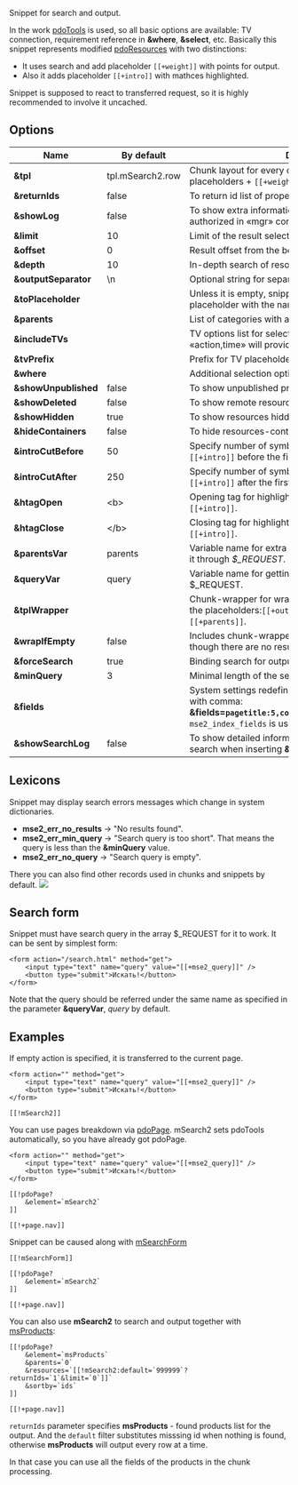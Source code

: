Snippet for search and output. 

In the work [pdoTools][1] is used, so all basic options are available: TV connection, requirement reference in **&where**, **&select**, etc.
Basically this snippet represents modified [pdoResources][2] with two distinctions:

* It uses search and add placeholder `[[+weight]]` with points for output. 
* Also it adds placeholder `[[+intro]]` with mathces highlighted. 

Snippet is supposed to react to transferred request, so it is highly recommended to involve it uncaсhed. 

## Options

Name			    | By default			| Description
--------------------|-----------------------|--------------------------------------------------------
**&tpl**			| tpl.mSearch2.row		| Chunk layout for every outcome. Usual resource placeholders + `[[+weight]]` and `[[+intro]]`.
**&returnIds**		| false					| To return id list of proper pages with a comma. 
**&showLog**		| false					| To show extra information on snippet work. For the authorized in «mgr» context only. 
**&limit**			| 10					| Limit of the result selection. 
**&offset**			| 0						| Result offset from the beginning of selection. 
**&depth**			| 10					| In-depth search of resources for every parent. 
**&outputSeparator**| \n					| Optional string for separating results of work. 
**&toPlaceholder**	|  						| Unless it is empty, snippet will keep all data in placeholder with the name instead of displaying. 
**&parents**		|  						| List of categories with a comma for the output restriction. 
**&includeTVs**		|  						| TV options list for selection with a comma. For example: «action,time» will provide `[[+action]]` and `[[+time]]`.
**&tvPrefix**		|  						| Prefix for TV placeholders, for example «tv.».
**&where**			|  						| Additional selection options coded in JSON.
**&showUnpublished**| false					| To show unpublished products. 
**&showDeleted**	| false					| To show remote resources. 
**&showHidden**		| true					| To show resources hidden in menu. 
**&hideContainers**	| false					| To hide resources-containers. 
**&introCutBefore**	| 50					| Specify number of symbols for the output in placeholder `[[+intro]]` before the first coincidence in the text. 
**&introCutAfter**	| 250					| Specify number of symbols for the output in placeholder `[[+intro]]` after the first coincidence in the text. 
**&htagOpen**		| &lt;b&gt;				| Opening tag for highlighting of the found results in `[[+intro]]`.
**&htagClose**		| &lt;/b&gt;			| Closing tag for highlighting of the found results in `[[+intro]]`.
**&parentsVar**		| parents				| Variable name for extra filtration on parents. You can send it through *$_REQUEST*.
**&queryVar**		| query					| Variable name for getting search request from $_REQUEST.
**&tplWrapper**		|  						| Chunk-wrapper for wrapping all the results. Recognizes the placeholders:`[[+output]]`, `[[+total]]`, `[[+query]]` and `[[+parents]]`.
**&wrapIfEmpty**	| false					| Includes chunk-wrapper output **&tplWrapper** even though there are no results. 
**&forceSearch**	| true					| Binding search for output. If there is no one - no output. 
**&minQuery**		| 3						| Minimal length of the search query. 
**&fields**			| 						| System settings redefinition of weight for indexed fields with comma: **&fields=`pagetitle:5,content:3,comment:1,tv_mytvname:2`**. `mse2_index_fields` is used by default. 
**&showSearchLog**	| false					| To show detailed information on given points of resource search when inserting **&showLog**.

## Lexicons
Snippet may display search errors messages which change in system dictionaries. 

* **mse2_err_no_results** &rarr; "No results found".
* **mse2_err_min_query** &rarr; "Search query is too short". That means the query is less than the **&minQuery** value. 
* **mse2_err_no_query** &rarr; "Search query is empty".

There you can also find other records used in chunks and snippets by default. 
[![](https://file.modx.pro/files/2/e/b/2eb17463d4da9ddaa25bb0f80f197d8cs.jpg)](https://file.modx.pro/files/2/e/b/2eb17463d4da9ddaa25bb0f80f197d8c.png)

## Search form
Snippet must have search query in the array $_REQUEST for it to work. It can be sent by simplest form:
```
<form action="/search.html" method="get">
	<input type="text" name="query" value="[[+mse2_query]]" />
	<button type="submit">Искать!</button>
</form>
```

Note that the query should be referred under the same name as specified in the parameter **&queryVar**, *query* by default.

## Examples
If empty action is specified, it is transferred to the current page. 
```
<form action="" method="get">
	<input type="text" name="query" value="[[+mse2_query]]" />
	<button type="submit">Искать!</button>
</form>

[[!mSearch2]]
```

You can use pages breakdown via [pdoPage][3]. mSearch2 sets pdoTools automatically, so you have already got pdoPage. 
```
<form action="" method="get">
	<input type="text" name="query" value="[[+mse2_query]]" />
	<button type="submit">Искать!</button>
</form>

[[!pdoPage?
	&element=`mSearch2`
]]

[[!+page.nav]]
```

Snippet can be caused along with [mSearchForm][4]
```
[[!mSearchForm]]

[[!pdoPage?
	&element=`mSearch2`
]]

[[!+page.nav]]
```


You can also use **mSearch2** to search and output together with [msProducts][5]:
```
[[!pdoPage?
	&element=`msProducts`
	&parents=`0`
	&resources=`[[!mSearch2:default=`999999`?returnIds=`1`&limit=`0`]]`
	&sortby=`ids`
]]

[[!+page.nav]]
```
`returnIds` parameter specifies **msProducts** - found products list for the output. 
And the `default` filter substitutes misssing id when nothing is found, otherwise **msProducts** will output every row at a time. 

In that case you can use all the fields of the products in the chunk processing. 

[1]: /en/01_Components/01_pdoTools
[2]: /en/01_Components/01_pdoTools/01_Snippets/01_pdoResources.md
[3]: /en/01_Components/01_pdoTools/01_Snippets/03_pdoPage.md
[4]: /en/01_Components/03_mSearch2/01_Snippets/03_mSearchForm.md
[5]: /en/01_Components/02_miniShop2/02_Snippets/01_msProducts.md
